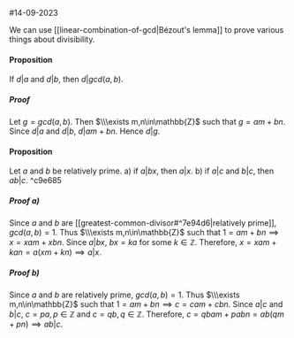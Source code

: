 #14-09-2023 

We can use [[linear-combination-of-gcd|Bézout's lemma]] to prove various things about divisibility.

#### Proposition
If $d|a$ and $d|b$, then $d|gcd(a,b)$.
##### Proof
Let $g=gcd(a,b)$. Then $\\\exists m,n\in\mathbb{Z}$ such that $g=am+bn$. Since $d|a$ and $d|b$, $d|am+bn$. Hence $d|g$.

#### Proposition
Let $a$ and $b$ be relatively prime.
	a) if $a|bx$, then $a|x$.
	b) if $a|c$ and $b|c$, then $ab|c$. ^c9e685
##### Proof a)
Since $a$ and $b$ are [[greatest-common-divisor#^7e94d6|relatively prime]], $gcd(a,b)=1$. Thus $\\\exists m,n\in\mathbb{Z}$ such that $1=am+bn\implies x=xam+xbn$. Since $a|bx$, $bx=ka$ for some $k\in\mathbb{Z}$. Therefore, $x=xam+kan=a(xm+kn)\implies a|x$.
##### Proof b)
Since $a$ and $b$ are relatively prime, $gcd(a,b)=1$. Thus $\\\exists m,n\in\mathbb{Z}$ such that $1=am+bn\implies c=cam+cbn$. Since $a|c$ and $b|c$, $c=pa, p\in\mathbb{Z}$ and $c=qb, q\in\mathbb{Z}$. Therefore, $c=qbam+pabn=ab(qm+pn)\implies ab|c$.
